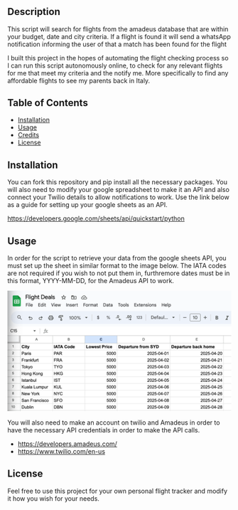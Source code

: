 # <Flight Price Tracker>

## Description

This script will search for flights from the amadeus database that are within your budget, date and city criteria. If a flight is found it will send a whatsApp notification informing the user of that a match has been found for the flight  

I built this project in the hopes of automating the flight checking process so I can run this script autonomously online, to check for any relevant flights for me that meet my criteria and the notify me. More specifically to find any affordable flights to see my parents back in Italy. 
## Table of Contents

- [Installation](#installation)
- [Usage](#usage)
- [Credits](#credits)
- [License](#license)

## Installation

You can fork this repository and pip install all the necessary packages. You will also need to modify your google spreadsheet to make it an API and also connect your Twilio details to allow notifications to work. Use the link below as a guide for setting up your google sheets as an API.

https://developers.google.com/sheets/api/quickstart/python
## Usage

In order for the script to retrieve your data from the google sheets API, you must set up the sheet in similar format to the image below. The IATA codes are not required if you wish to not put them in, furthremore dates must be in this format, YYYY-MM-DD, for the Amadeus API to work.

![screenshot1.png](screenshot1.png)

You will also need to make an account on twilio and Amadeus in order to have the necessary API credentials in order to make the API calls.  

- https://developers.amadeus.com/
- https://www.twilio.com/en-us

## License

Feel free to use this project for your own personal flight tracker and modify it how you wish for your needs.